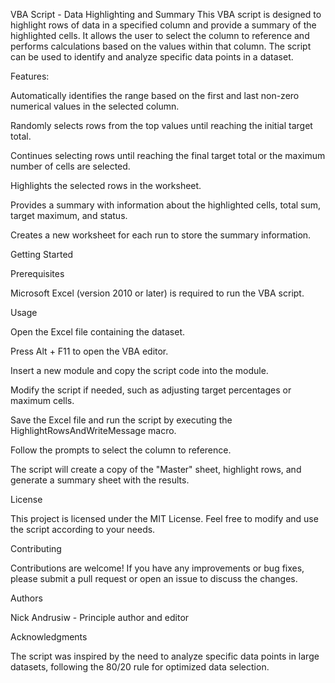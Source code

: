 VBA Script - Data Highlighting and Summary
This VBA script is designed to highlight rows of data in a specified column and provide a summary of the highlighted cells. It allows the user to select the column to reference and performs calculations based on the values within that column. The script can be used to identify and analyze specific data points in a dataset.

Features:

Automatically identifies the range based on the first and last non-zero numerical values in the selected column.

Randomly selects rows from the top values until reaching the initial target total.

Continues selecting rows until reaching the final target total or the maximum number of cells are selected.

Highlights the selected rows in the worksheet.

Provides a summary with information about the highlighted cells, total sum, target maximum, and status.

Creates a new worksheet for each run to store the summary information.


Getting Started

Prerequisites

Microsoft Excel (version 2010 or later) is required to run the VBA script.


Usage

Open the Excel file containing the dataset.

Press Alt + F11 to open the VBA editor.

Insert a new module and copy the script code into the module.

Modify the script if needed, such as adjusting target percentages or maximum cells.

Save the Excel file and run the script by executing the HighlightRowsAndWriteMessage macro.

Follow the prompts to select the column to reference.

The script will create a copy of the "Master" sheet, highlight rows, and generate a summary sheet with the results.


License

This project is licensed under the MIT License. Feel free to modify and use the script according to your needs.

Contributing

Contributions are welcome! If you have any improvements or bug fixes, please submit a pull request or open an issue to discuss the changes.

Authors

Nick Andrusiw - Principle author and editor

Acknowledgments

The script was inspired by the need to analyze specific data points in large datasets, following the 80/20 rule for optimized data selection.
